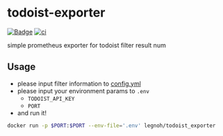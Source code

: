 todoist-exporter
====

[![Badge](https://img.shields.io/badge/docker-legnoh/todoist--exporter-blue?logo=docker&link=https://hub.docker.com/r/legnoh/todoist-exporter)](https://hub.docker.com/r/legnoh/todoist-exporter) [![ci](https://github.com/legnoh/todoist-exporter/actions/workflows/ci.yml/badge.svg)](https://github.com/legnoh/todoist-exporter/actions/workflows/ci.yml)

simple prometheus exporter for todoist filter result num

## Usage

- please input filter information to [config.yml](./config.yml)
- please input your environment params to `.env`
  - `TODOIST_API_KEY`
  - `PORT`
- and run it!

```sh
docker run -p $PORT:$PORT --env-file='.env' legnoh/todoist_exporter
```
